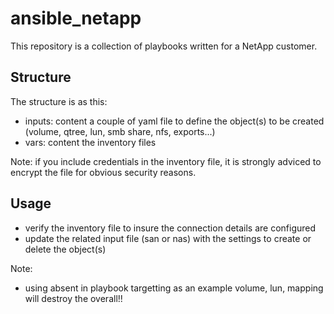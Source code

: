 # ansible_netapp
This repository is a collection of playbooks written for a NetApp customer.

## Structure
The structure is as this:
- inputs: content a couple of yaml file to define the object(s) to be created (volume, qtree, lun, smb share, nfs, exports...)
- vars: content the inventory files

Note: if you include credentials in the inventory file, it is strongly adviced to encrypt the file for obvious security reasons.

## Usage
- verify the inventory file to insure the connection details are configured
- update the related input file (san or nas) with the settings to create or delete the object(s)

Note:
- using absent in playbook targetting as an example volume, lun, mapping will destroy the overall!!
